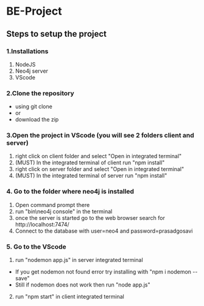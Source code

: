 # BE-Project

## Steps to setup the project

### 1.Installations

1. NodeJS 
2. Neo4j server 
3. VScode

### 2.Clone the repository
+ using git clone
+ or
+ download the zip

### 3.Open the project in VScode (you will see 2 folders client and server)
1. right click on client folder and select "Open in integrated terminal"
2. (MUST) In the integrated terminal of client run "npm install" 
3. right click on server folder and select "Open in integrated terminal"
4. (MUST) In the integrated terminal of server run "npm install" 

### 4. Go to the folder where neo4j is installed
 1. Open command prompt there
 2. run "bin\neo4j console" in the terminal
 3. once the server is started go to the web browser search for http://localhost:7474/
 4. Connect to the database with user=neo4 and password=prasadgosavi
 
 ### 5. Go to the VScode 
 1. run "nodemon app.js" in server integrated terminal
 + If you get nodemon not found error try installing with "npm i nodemon --save"
 + Still if nodemon does not work then run "node app.js"
 2. run "npm start" in client integrated terminal
